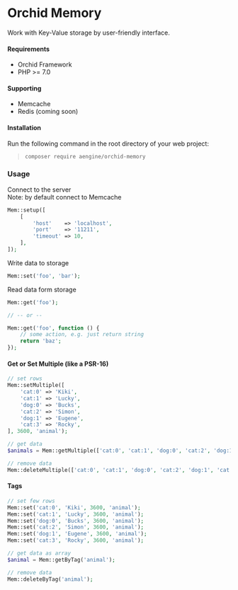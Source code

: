 Orchid Memory
====
Work with Key-Value storage by user-friendly interface.

#### Requirements
* Orchid Framework
* PHP >= 7.0

#### Supporting
* Memcache
* Redis (coming soon)

#### Installation
Run the following command in the root directory of your web project:
  
> `composer require aengine/orchid-memory`

### Usage
Connect to the server  
Note: by default connect to Memcache
```php
Mem::setup([
    [
        'host'    => 'localhost',
        'port'    => '11211',
        'timeout' => 10,
    ],
]);
```

Write data to storage
```php
Mem::set('foo', 'bar');
```

Read data form storage
```php
Mem::get('foo');

// -- or --

Mem::get('foo', function () {
    // some action, e.g. just return string
    return 'baz';
});
```

#### Get or Set Multiple (like a PSR-16)

```php
// set rows
Mem::setMultiple([
    'cat:0' => 'Kiki',
    'cat:1' => 'Lucky',
    'dog:0' => 'Bucks',
    'cat:2' => 'Simon',
    'dog:1' => 'Eugene',
    'cat:3' => 'Rocky',
], 3600, 'animal');

// get data
$animals = Mem::getMultiple(['cat:0', 'cat:1', 'dog:0', 'cat:2', 'dog:1', 'cat:3']);

// remove data
Mem::deleteMultiple(['cat:0', 'cat:1', 'dog:0', 'cat:2', 'dog:1', 'cat:3']);
```

#### Tags

```php
// set few rows
Mem::set('cat:0', 'Kiki', 3600, 'animal');
Mem::set('cat:1', 'Lucky', 3600, 'animal');
Mem::set('dog:0', 'Bucks', 3600, 'animal');
Mem::set('cat:2', 'Simon', 3600, 'animal');
Mem::set('dog:1', 'Eugene', 3600, 'animal');
Mem::set('cat:3', 'Rocky', 3600, 'animal');

// get data as array
$animal = Mem::getByTag('animal');

// remove data
Mem::deleteByTag('animal');
```
